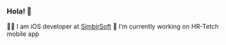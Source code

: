 ### Hola! 👋

👨‍💻 I am iOS developer at [SimbirSoft](https://www.simbirsoft.com)
📱 I’m currently working on HR-Tetch mobile app

<!--
**0xblvck/0xblvck** is a ✨ _special_ ✨ repository because its `README.md` (this file) appears on your GitHub profile.

Here are some ideas to get you started:

- 🔭 I’m currently working on ...
- 🌱 I’m currently learning ...
- 👯 I’m looking to collaborate on ...
- 🤔 I’m looking for help with ...
- 💬 Ask me about ...
- 📫 How to reach me: ...
- 😄 Pronouns: ...
- ⚡ Fun fact: ...
-->
